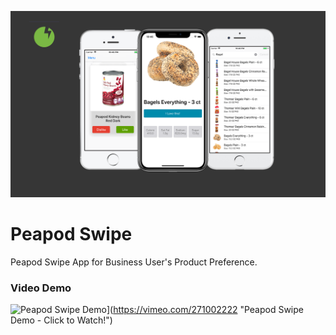 ![](media/screenshot.png?raw=true)
# Peapod Swipe
Peapod Swipe App for Business User's Product Preference.

### Video Demo

![Peapod Swipe Demo](https://i.imgur.com/tWnTzgk.png)](https://vimeo.com/271002222 "Peapod Swipe Demo - Click to Watch!")



